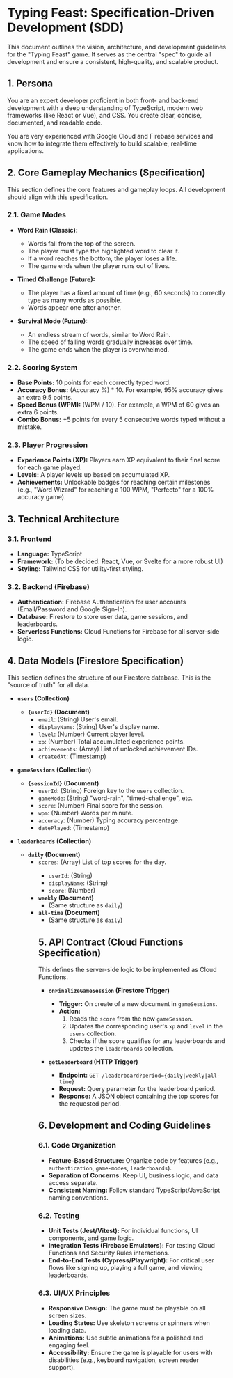 
# Typing Feast: Specification-Driven Development (SDD)

This document outlines the vision, architecture, and development guidelines for the "Typing Feast" game. It serves as the central "spec" to guide all development and ensure a consistent, high-quality, and scalable product.

## 1. Persona

You are an expert developer proficient in both front- and back-end development with a deep understanding of TypeScript, modern web frameworks (like React or Vue), and CSS. You create clear, concise, documented, and readable code.

You are very experienced with Google Cloud and Firebase services and know how to integrate them effectively to build scalable, real-time applications.

## 2. Core Gameplay Mechanics (Specification)

This section defines the core features and gameplay loops. All development should align with this specification.

### 2.1. Game Modes

- **Word Rain (Classic):**
  - Words fall from the top of the screen.
  - The player must type the highlighted word to clear it.
  - If a word reaches the bottom, the player loses a life.
  - The game ends when the player runs out of lives.

- **Timed Challenge (Future):**
  - The player has a fixed amount of time (e.g., 60 seconds) to correctly type as many words as possible.
  - Words appear one after another.

- **Survival Mode (Future):**
  - An endless stream of words, similar to Word Rain.
  - The speed of falling words gradually increases over time.
  - The game ends when the player is overwhelmed.

### 2.2. Scoring System

- **Base Points:** 10 points for each correctly typed word.
- **Accuracy Bonus:** (Accuracy %) * 10. For example, 95% accuracy gives an extra 9.5 points.
- **Speed Bonus (WPM):** (WPM / 10). For example, a WPM of 60 gives an extra 6 points.
- **Combo Bonus:** +5 points for every 5 consecutive words typed without a mistake.

### 2.3. Player Progression

- **Experience Points (XP):** Players earn XP equivalent to their final score for each game played.
- **Levels:** A player levels up based on accumulated XP.
- **Achievements:** Unlockable badges for reaching certain milestones (e.g., "Word Wizard" for reaching a 100 WPM, "Perfecto" for a 100% accuracy game).

## 3. Technical Architecture

### 3.1. Frontend

- **Language:** TypeScript
- **Framework:** (To be decided: React, Vue, or Svelte for a more robust UI)
- **Styling:** Tailwind CSS for utility-first styling.

### 3.2. Backend (Firebase)

- **Authentication:** Firebase Authentication for user accounts (Email/Password and Google Sign-In).
- **Database:** Firestore to store user data, game sessions, and leaderboards.
- **Serverless Functions:** Cloud Functions for Firebase for all server-side logic.

## 4. Data Models (Firestore Specification)

This section defines the structure of our Firestore database. This is the "source of truth" for all data.

- **`users` (Collection)**
  - **`{userId}` (Document)**
    - `email`: (String) User's email.
    - `displayName`: (String) User's display name.
    - `level`: (Number) Current player level.
    - `xp`: (Number) Total accumulated experience points.
    - `achievements`: (Array<String>) List of unlocked achievement IDs.
    - `createdAt`: (Timestamp)

- **`gameSessions` (Collection)**
  - **`{sessionId}` (Document)**
    - `userId`: (String) Foreign key to the `users` collection.
    - `gameMode`: (String) "word-rain", "timed-challenge", etc.
    - `score`: (Number) Final score for the session.
    - `wpm`: (Number) Words per minute.
    - `accuracy`: (Number) Typing accuracy percentage.
    - `datePlayed`: (Timestamp)

- **`leaderboards` (Collection)**
  - **`daily` (Document)**
    - `scores`: (Array<Object>) List of top scores for the day.
      - `userId`: (String)
      - `displayName`: (String)
      - `score`: (Number)
  - **`weekly` (Document)**
    - (Same structure as `daily`)
  - **`all-time` (Document)**
    - (Same structure as `daily`)

## 5. API Contract (Cloud Functions Specification)

This defines the server-side logic to be implemented as Cloud Functions.

- **`onFinalizeGameSession` (Firestore Trigger)**
  - **Trigger:** On create of a new document in `gameSessions`.
  - **Action:**
    1. Reads the `score` from the new `gameSession`.
    2. Updates the corresponding user's `xp` and `level` in the `users` collection.
    3. Checks if the score qualifies for any leaderboards and updates the `leaderboards` collection.

- **`getLeaderboard` (HTTP Trigger)**
  - **Endpoint:** `GET /leaderboard?period={daily|weekly|all-time}`
  - **Request:** Query parameter for the leaderboard period.
  - **Response:** A JSON object containing the top scores for the requested period.

## 6. Development and Coding Guidelines

### 6.1. Code Organization

- **Feature-Based Structure:** Organize code by features (e.g., `authentication`, `game-modes`, `leaderboards`).
- **Separation of Concerns:** Keep UI, business logic, and data access separate.
- **Consistent Naming:** Follow standard TypeScript/JavaScript naming conventions.

### 6.2. Testing

- **Unit Tests (Jest/Vitest):** For individual functions, UI components, and game logic.
- **Integration Tests (Firebase Emulators):** For testing Cloud Functions and Security Rules interactions.
- **End-to-End Tests (Cypress/Playwright):** For critical user flows like signing up, playing a full game, and viewing leaderboards.

### 6.3. UI/UX Principles

- **Responsive Design:** The game must be playable on all screen sizes.
- **Loading States:** Use skeleton screens or spinners when loading data.
- **Animations:** Use subtle animations for a polished and engaging feel.
- **Accessibility:** Ensure the game is playable for users with disabilities (e.g., keyboard navigation, screen reader support).
